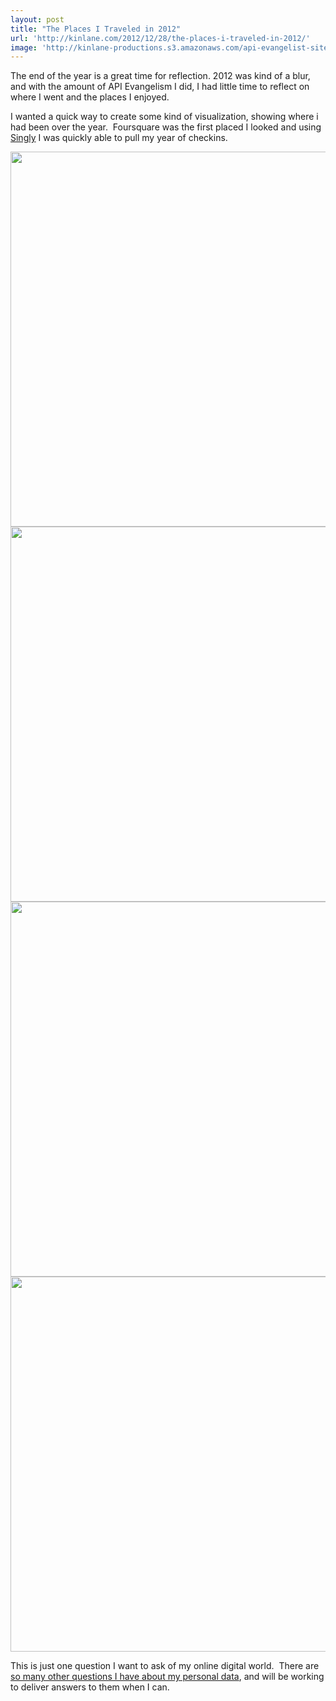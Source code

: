 ```yaml
---
layout: post
title: "The Places I Traveled in 2012"
url: 'http://kinlane.com/2012/12/28/the-places-i-traveled-in-2012/'
image: 'http://kinlane-productions.s3.amazonaws.com/api-evangelist-site/blog/2012-Kin-Lane-US-Map.png'
---
```


The end of the year is a great time for reflection. 2012 was kind of a blur, and with the amount of API Evangelism I did, I had little time to reflect on where I went and the places I enjoyed.

I wanted a quick way to create some kind of visualization, showing where i had been over the year.  Foursquare was the first placed I looked and using [Singly][1] I was quickly able to pull my year of checkins.

<img class="c1" src="https://s3.amazonaws.com/kinlane-productions/kin-lane/2012/2012-Kin-Lane-US-Map.png" alt="" width="600" />

<img class="c1" src="https://s3.amazonaws.com/kinlane-productions/kin-lane/2012/2012-Kin-Lane-Cities.png" alt="" width="600" />

<img class="c1" src="https://s3.amazonaws.com/kinlane-productions/kin-lane/2012/Kin-Lane-2012-Places.png" alt="" width="600" />

<img class="c1" src="https://s3.amazonaws.com/kinlane-productions/kin-lane/2012/2012-Kin-Lane-Countries.png" alt="" width="600" />

This is just one question I want to ask of my online digital world.  There are [so many other questions I have about my personal data][2], and will be working to deliver answers to them when I can.  

   [1]: http://singly.com
   [2]: http://personaldata.apievangelist.com/
